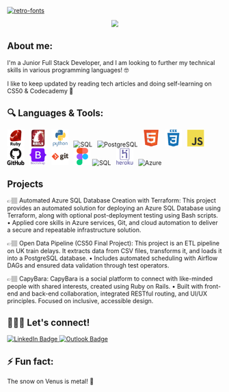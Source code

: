 <a href="https://fontmeme.com/retro-fonts/"><img src="https://fontmeme.com/permalink/230423/f34127b5a9e1542bae514076900a5f24.png" alt="retro-fonts" border="0"></a>

<p align="center"><img src="https://media.giphy.com/media/gkR7q9XjU6dQJO19Bk/giphy.gif"/></p>

## About me:
I'm a Junior Full Stack Developer, and I am looking to further my technical skills in various programming languages! 🤓

I like to keep updated by reading tech articles and doing self-learning on CS50 & Codecademy 👾 



## 🔍 Languages & Tools:
<div>
  <img src="https://github.com/devicons/devicon/blob/master/icons/ruby/ruby-original-wordmark.svg" title="Ruby" alt="Ruby" width="40" height="40"/>
  &nbsp;
  <img src="https://github.com/devicons/devicon/blob/master/icons/rails/rails-original-wordmark.svg" title="Rails" alt="Rails" width="40" height="40"/>
  &nbsp;
  <img src="https://github.com/devicons/devicon/blob/master/icons/python/python-original-wordmark.svg" title="Python" alt="Python" width="40" height="40"/>
  &nbsp;
  <img src="https://cdn.jsdelivr.net/gh/devicons/devicon@latest/icons/azuresqldatabase/azuresqldatabase-original.svg" title="SQL" alt="SQL" width="40" height="40" />
  &nbsp;
  <img src="https://cdn.jsdelivr.net/gh/devicons/devicon@latest/icons/postgresql/postgresql-original-wordmark.svg" title="PostgreSQL" alt="PostgreSQL" width="40" height="40" />     
  &nbsp;
  <img src="https://github.com/devicons/devicon/blob/master/icons/html5/html5-original.svg" title="HTML5" alt="HTML" width="40" height="40"/>
  &nbsp;
  <img src="https://github.com/devicons/devicon/blob/master/icons/css3/css3-plain-wordmark.svg"  title="CSS3" alt="CSS" width="40" height="40"/>
  &nbsp;
  <img src="https://github.com/devicons/devicon/blob/master/icons/javascript/javascript-original.svg" title="JavaScript" alt="JavaScript" width="40" height="40"/>
  &nbsp;
  <img src="https://github.com/devicons/devicon/blob/master/icons/github/github-original-wordmark.svg" title="Github" alt="Github" width="40" height="40"/>
  &nbsp;
  <img src="https://github.com/devicons/devicon/blob/master/icons/bootstrap/bootstrap-original-wordmark.svg" title="Bootstrap" alt="Bootstrap" width="40" height="40"/>
  &nbsp;
  <img src="https://github.com/devicons/devicon/blob/master/icons/git/git-original-wordmark.svg" title="Git" alt="Git" width="40" height="40"/>
  &nbsp;
  <img src="https://github.com/devicons/devicon/blob/master/icons/figma/figma-original.svg" title="Figma" alt="Figma" width="40" height="40"/>
  <img src="https://github.com/devicons/devicon/blob/master/icons/postgresql/postgresql-original wordmark.svg" title="SQL" alt="SQL" width="40" height="40"/>
  &nbsp;
  <img src="https://github.com/devicons/devicon/blob/master/icons/heroku/heroku-original-wordmark.svg" title="Heroku" alt="Heroku" width="40" height="40"/>
  &nbsp;
  <img src="https://cdn.jsdelivr.net/gh/devicons/devicon@latest/icons/azure/azure-original.svg" title="Azure" alt="Azure" width="40" height="40"/>
  &nbsp; 
  </div>
  
  
  
## Projects 
👉🏽 Automated Azure SQL Database Creation with Terraform: This project provides an automated solution for deploying an Azure SQL Database using Terraform, along with optional post-deployment testing using Bash scripts.
• Applied core skills in Azure services, Git, and cloud automation to deliver a secure and repeatable infrastructure solution.

👉🏽 Open Data Pipeline (CS50 Final Project): This project is an ETL pipeline on UK train delays. It extracts data from CSV files, transforms it, and loads it into a PostgreSQL database.
• Includes automated scheduling with Airflow DAGs and ensured data validation through test operators.

👉🏽 CapyBara: CapyBara is a social platform to connect with like-minded people with shared interests, created using Ruby on Rails. 
• Built with front-end and back-end collaboration, integrated RESTful routing, and UI/UX principles. Focused on inclusive, accessible design.


## 👩🏽‍💻 Let's connect!
<div id="badges">
  <a href="https://www.linkedin.com/in/asula-aman/">
    <img src="https://img.shields.io/badge/LinkedIn-blue?style=for-the-badge&logo=linkedin&logoColor=white" alt="LinkedIn Badge"/>
  </a>
  <a href="mailto: asulaaman@icloud.com">
    <img src="https://img.shields.io/badge/Microsoft_Outlook-0078D4?style=for-the-badge&logo=microsoftoutlook&logoColor=white" alt="Outlook Badge"/>
  </a>
</div>


## ⚡ Fun fact: 
The snow on Venus is metal! 🤯

